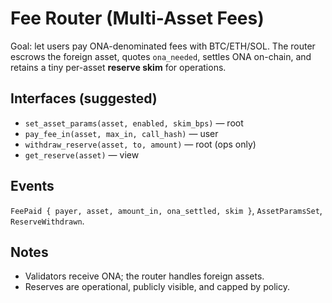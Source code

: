 # Fee Router (Multi-Asset Fees)

Goal: let users pay ONA-denominated fees with BTC/ETH/SOL. The router escrows the foreign asset, quotes `ona_needed`, settles ONA on-chain, and retains a tiny per-asset **reserve skim** for operations.

## Interfaces (suggested)
- `set_asset_params(asset, enabled, skim_bps)` — root
- `pay_fee_in(asset, max_in, call_hash)` — user
- `withdraw_reserve(asset, to, amount)` — root (ops only)
- `get_reserve(asset)` — view

## Events
`FeePaid { payer, asset, amount_in, ona_settled, skim }`, `AssetParamsSet`, `ReserveWithdrawn`.

## Notes
- Validators receive ONA; the router handles foreign assets.
- Reserves are operational, publicly visible, and capped by policy.
